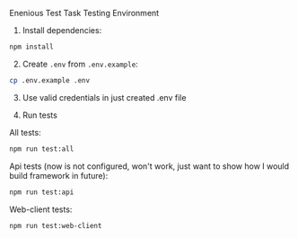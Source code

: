 Enenious Test Task Testing Environment

1. Install dependencies:

```sh
npm install
```

2. Create `.env` from `.env.example`:

```sh
cp .env.example .env
```

3. Use valid credentials in just created .env file

4. Run tests

All tests:

```sh
npm run test:all
```

Api tests (now is not configured, won't work, just want to show how I would build framework in future):

```sh
npm run test:api
```

Web-client tests:

```sh
npm run test:web-client
```
